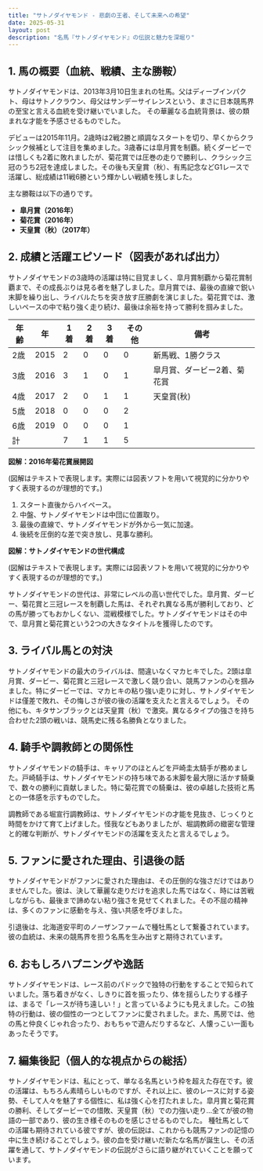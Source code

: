 ```yaml
---
title: "サトノダイヤモンド - 悲劇の王者、そして未来への希望"
date: 2025-05-31
layout: post
description: "名馬『サトノダイヤモンド』の伝説と魅力を深堀り"
---
```


## 1. 馬の概要（血統、戦績、主な勝鞍）

サトノダイヤモンドは、2013年3月10日生まれの牡馬。父はディープインパクト、母はサトノクラウン、母父はサンデーサイレンスという、まさに日本競馬界の至宝と言える血統を受け継いでいました。  その華麗なる血統背景は、彼の類まれな才能を予感させるものでした。

デビューは2015年11月。2歳時は2戦2勝と順調なスタートを切り、早くからクラシック候補として注目を集めました。3歳春には皐月賞を制覇。続くダービーでは惜しくも2着に敗れましたが、菊花賞では圧巻の走りで勝利し、クラシック三冠のうち2冠を達成しました。その後も天皇賞（秋）、有馬記念などG1レースで活躍し、総成績は11戦6勝という輝かしい戦績を残しました。

主な勝鞍は以下の通りです。

* **皐月賞（2016年）**
* **菊花賞（2016年）**
* **天皇賞（秋）（2017年）**


## 2. 成績と活躍エピソード（図表があれば出力）

サトノダイヤモンドの3歳時の活躍は特に目覚ましく、皐月賞制覇から菊花賞制覇まで、その成長ぶりは見る者を魅了しました。皐月賞では、最後の直線で鋭い末脚を繰り出し、ライバルたちを突き放す圧勝劇を演じました。菊花賞では、激しいペースの中で粘り強く走り続け、最後は余裕を持って勝利を掴みました。

| 年齢 | 年 | 1着 | 2着 | 3着 | その他 | 備考 |
|---|---|---|---|---|---|---|
| 2歳 | 2015 | 2 | 0 | 0 | 0 | 新馬戦、1勝クラス |
| 3歳 | 2016 | 3 | 1 | 0 | 1 | 皐月賞、ダービー2着、菊花賞 |
| 4歳 | 2017 | 2 | 0 | 1 | 1 | 天皇賞(秋) |
| 5歳 | 2018 | 0 | 0 | 0 | 2 |  |
| 6歳 | 2019 | 0 | 0 | 0 | 1 |  |
| 計 |  | 7 | 1 | 1 | 5 |  |


**図解：2016年菊花賞展開図**

(図解はテキストで表現します。実際には図表ソフトを用いて視覚的に分かりやすく表現するのが理想的です。)

1. スタート直後からハイペース。
2. 中盤、サトノダイヤモンドは中団に位置取り。
3. 最後の直線で、サトノダイヤモンドが外から一気に加速。
4. 後続を圧倒的な差で突き放し、見事な勝利。


**図解：サトノダイヤモンドの世代構成**

(図解はテキストで表現します。実際には図表ソフトを用いて視覚的に分かりやすく表現するのが理想的です。)

サトノダイヤモンドの世代は、非常にレベルの高い世代でした。皐月賞、ダービー、菊花賞と三冠レースを制覇した馬は、それぞれ異なる馬が勝利しており、どの馬が勝ってもおかしくない、混戦模様でした。サトノダイヤモンドはその中で、皐月賞と菊花賞という2つの大きなタイトルを獲得したのです。


## 3. ライバル馬との対決

サトノダイヤモンドの最大のライバルは、間違いなくマカヒキでした。2頭は皐月賞、ダービー、菊花賞と三冠レースで激しく競り合い、競馬ファンの心を掴みました。特にダービーでは、マカヒキの粘り強い走りに対し、サトノダイヤモンドは僅差で敗れ、その悔しさが彼の後の活躍を支えたと言えるでしょう。  その他にも、キタサンブラックとは天皇賞（秋）で激突。異なるタイプの強さを持ち合わせた2頭の戦いは、競馬史に残る名勝負となりました。


## 4. 騎手や調教師との関係性

サトノダイヤモンドの騎手は、キャリアのほとんどを戸崎圭太騎手が務めました。戸崎騎手は、サトノダイヤモンドの持ち味である末脚を最大限に活かす騎乗で、数々の勝利に貢献しました。特に菊花賞での騎乗は、彼の卓越した技術と馬との一体感を示すものでした。

調教師である堀宣行調教師は、サトノダイヤモンドの才能を見抜き、じっくりと時間をかけて育て上げました。怪我などもありましたが、堀調教師の緻密な管理と的確な判断が、サトノダイヤモンドの活躍を支えたと言えるでしょう。


## 5. ファンに愛された理由、引退後の話

サトノダイヤモンドがファンに愛された理由は、その圧倒的な強さだけではありませんでした。彼は、決して華麗な走りだけを追求した馬ではなく、時には苦戦しながらも、最後まで諦めない粘り強さを見せてくれました。その不屈の精神は、多くのファンに感動を与え、強い共感を呼びました。

引退後は、北海道安平町のノーザンファームで種牡馬として繋養されています。彼の血統は、未来の競馬界を担う名馬を生み出すと期待されています。


## 6. おもしろハプニングや逸話

サトノダイヤモンドは、レース前のパドックで独特の行動をすることで知られていました。落ち着きがなく、しきりに首を振ったり、体を揺らしたりする様子は、まるで「レースが待ち遠しい！」と言っているようにも見えました。この独特の行動は、彼の個性の一つとしてファンに愛されました。また、馬房では、他の馬と仲良くじゃれ合ったり、おもちゃで遊んだりするなど、人懐っこい一面もあったそうです。


## 7. 編集後記（個人的な視点からの総括）

サトノダイヤモンドは、私にとって、単なる名馬という枠を超えた存在です。彼の活躍は、もちろん素晴らしいものですが、それ以上に、彼のレースに対する姿勢、そして人々を魅了する個性に、私は強く心を打たれました。皐月賞と菊花賞の勝利、そしてダービーでの惜敗、天皇賞（秋）での力強い走り…全てが彼の物語の一部であり、彼の生き様そのものを感じさせるものでした。  種牡馬としての活躍も期待されている彼ですが、彼の伝説は、これからも競馬ファンの記憶の中に生き続けることでしょう。彼の血を受け継いだ新たな名馬が誕生し、その活躍を通して、サトノダイヤモンドの伝説がさらに語り継がれていくことを願っています。
